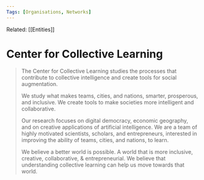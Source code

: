 ```yaml
---
Tags: [Organisations, Networks]
---
```

Related: [[Entities]]
# Center for Collective Learning

> The Center for Collective Learning studies the processes that contribute to collective intelligence and create tools for social augmentation.
> 
> We study what makes teams, cities, and nations, smarter, prosperous, and inclusive. We create tools to make societies more intelligent and collaborative.
> 
> Our research focuses on digital democracy, economic geography, and on creative applications of artificial intelligence. We are a team of highly motivated scientists, scholars, and entrepreneurs, interested in improving the ability of teams, cities, and nations, to learn.
> 
> We believe a better world is possible. A world that is more inclusive, creative, collaborative, & entrepreneurial. We believe that understanding collective learning can help us move towards that world.